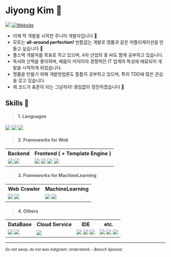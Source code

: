 # Jiyong Kim  👋

<a href="mailto:rlagkfqo55@gmail.com" target="_blank"><img src="https://img.shields.io/badge/GMAIL-EA4335?&style=for-the-badge&logo=Gmail&logoColor=white"/></a>
[![Website](https://img.shields.io/badge/WEBSITE-blue?style=for-the-badge&logo=GoogleChrome&logoColor=white)](url)

<ul>
    <li> 이제 막 개발을 시작한 주니어 개발자입니다 👋 </li>
    <li> 모토는 <b>all-around perfection!</b> 빈틈없는 개발로 명품과 같은 어플리케이션을 만들고 싶습니다 💪 </li>
    <li> 풀스택 개발자를 목표로 하고 있으며, 4차 산업의 꽃 AI도 함께 공부하고 있습니다. </li>
    <li> 독서와 산책을 좋아하며, 배움이 미덕이자 경쟁력인 IT 업계의 특성에 매료되어 개발을 시작하게 되었습니다. </li>
    <li> 명품을 만들기 위해 개발방법론도 틈틈히 공부하고 있으며, 특히 TDD에 많은 관심을 갖고 있습니다. </li>
    <li> 제 코드가 표준이 되는 그날까지! 끊임없이 정진하겠습니다 🏃 </li>
</ul>


## **Skills** 💪

> #### **1. Languages** 
<img src="https://img.shields.io/badge/Java-007396?logo=Java&logoColor=white"/> <img src="https://img.shields.io/badge/Python-3776AB?logo=Python&logoColor=yellow"/> <img src="https://img.shields.io/badge/JAVASCRIPT-F7DF1E?logo=JAVASCRIPT&logoColor=black"/>

> #### **2. Frameworks** for Web
<table> 
<tr>
    <th> Backend</th>
    <th> Frontend ( + Template Engine )</th>
</tr>
<tr> 
    <td> 
        <img src="https://img.shields.io/badge/SPRING-6DB33F?style=flat-square&logo=SPRING&logoColor=white"/>
        <img src="https://img.shields.io/badge/SPRINGBOOT-6DB33F?style=flat-square&logo=SPRINGBOOT&logoColor=white"/>
    </td>
    <td>
        <img src="https://img.shields.io/badge/JQUERY-0769AD?style=flat-square&logo=JQUERY&logoColor=white"/>
        <img src="https://img.shields.io/badge/BOOTSTRAP-7952B3?style=flat-square&logo=BOOTSTRAP&logoColor=white"/>
        <img src="https://img.shields.io/badge/THYMELEAF-005F0F?style=flat-square&logo=THYMELEAF&logoColor=white"/>
        <img src="https://img.shields.io/badge/JSP-007396?style=flat-square&logo=Java&logoColor=black"/>
    </td>
</tr>
</table>

> #### **3. Frameworks** for MachineLearning
<table> 
<tr>
    <th> Web Crawler</th>
    <th> MachineLearning</th>
</tr>
<tr> 
    <td> 
        <img src="https://img.shields.io/badge/SELENIUM-000000?style=flat-square&logo=SELENIUM&logoColor=white"/>
        <img src="https://img.shields.io/badge/BEAUTIFULSOUP-gray?style=flat-square"/>
    </td>
    <td>
        <img src="https://img.shields.io/badge/SCIKITLEARN-F7931E?style=flat-square&logo=SCIKITLEARN&logoColor=white"/>
        <img src="https://img.shields.io/badge/TENSORFLOW-FF6F00?style=flat-square&logo=TENSORFLOW&logoColor=white"/>
    </td>
</tr>
</table>


> #### **4. Others**
<table> 
<tr>
    <th> DataBase</th>
    <th> Cloud Service</th>
    <th> IDE</th>
    <th> etc.</th>
</tr>
<tr> 
     <td>
        <img src="https://img.shields.io/badge/ORACLE-F80000?style=for-the-badge&logo=ORACLE&logoColor=white"/>
        <img src="https://img.shields.io/badge/MYSQL-4479A1?style=for-the-badge&logo=MYSQL&logoColor=white"/>
    </td>
    <td> 
        <img src="https://img.shields.io/badge/Amazon_AWS-232F3E?style=for-the-badge&logo=AmazonAWS&logoColor=white"/>
    </td>
     <td>
        <img src="https://img.shields.io/badge/ECLIPSE-2C2255?style=flat-square&logo=ECLIPSE&logoColor=white"/>
        <img src="https://img.shields.io/badge/INTELLI_J-000000?style=flat-square&logo=INTELLIJIDEA&logoColor=white"/>
        <img src="https://img.shields.io/badge/ANACONDA-44A833?style=flat-square&logo=ANACONDA&logoColor=white"/>
    </td>
    <td>
        <img src="https://img.shields.io/badge/GIT-F05032?style=flat-square&logo=GIT&logoColor=white"/>
        <img src="https://img.shields.io/badge/GITHUB-181717?style=flat-square&logo=GITHUB&logoColor=white"/>
        <img src="https://img.shields.io/badge/VScode-007ACC?style=flat-square&logo=VISUALSTUDIOCODE&logoColor=white"/>
    </td>
</tr>
</table>

<hr>

<em><small>Do not weep; do not wax indignant. Understand. - Baruch Spinoza</small></em>
